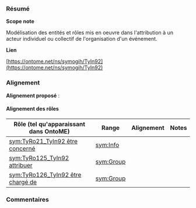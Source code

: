 ### Résumé

**Scope note**

Modélisation des entités et rôles mis en oeuvre dans l'attribution à un acteur individuel ou collectif de l'organisation d'un événement.

**Lien**

[https://ontome.net/ns/symogih/TyIn92](https://ontome.net/ns/symogih/TyIn92)

### Alignement

**Alignement proposé** :

#### Alignement des rôles

| Rôle (tel qu'apparaissant dans OntoME) | Range | Alignement | Notes |
| ----- | ----- | ----- | ----- |
| [sym:TyRo21_TyIn92 être concerné](https://ontome.net/ns/symogih/TyRo21_TyIn92) | [sym:Info](https://ontome.net/ns/symogih/Info) |   |   |
| [sym:TyRo125_TyIn92 attribuer](https://ontome.net/ns/symogih/TyRo125_TyIn92) | [sym:Group](https://ontome.net/ns/symogih/Group) |   |   |
| [sym:TyRo126_TyIn92 être chargé de](https://ontome.net/ns/symogih/TyRo126_TyIn92) | [sym:Group](https://ontome.net/ns/symogih/Group) |   |   |

### Commentaires